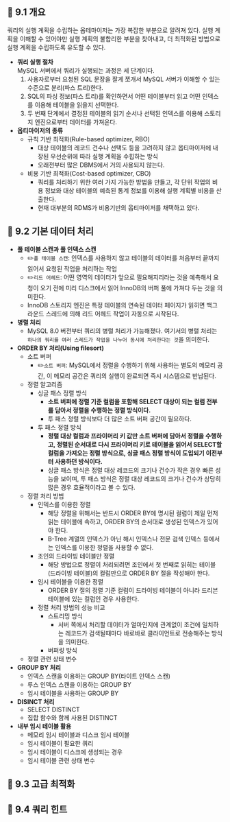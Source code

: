 ## 🦅 9.1 개요
쿼리의 실행 계획을 수립하는 옵테마이저는 가장 복잡한 부분으로 알려져 있다. 실행 계획을 이해할 수 있어야만 실행 계획의 불합리한 부분을 찾아내고, 더 최적화된 방법으로 실행 계획을 수립하도록 유도할 수 있다.
* **쿼리 실행 절차**   
  MySQL 서버에서 쿼리가 실행되는 과정은 세 단계이다.
  1. 사용자로부터 요청된 SQL 문장을 잘게 쪼개서 MySQL 서버가 이해할 수 있는 수준으로 분리(파스 트리)한다.
  2. SQL의 파싱 정보(파스 트리)를 확인하면서 어떤 테이블부터 읽고 어떤 인덱스를 이용해 테이블을 읽을지 선택한다.
  3. 두 번째 단계에서 결정된 테이블의 읽기 순서나 선택된 인덱스를 이용해 스토리지 엔진으로부터 데이터를 가져온다.
* **옵티마이저의 종류**
  * 규칙 기반 최적화(Rule-based optimizer, RBO)
    * 대상 테이블의 레코드 건수나 선택도 등을 고려하지 않고 옵티마이저에 내장된 우선순위에 따라 실행 계획을 수힙하는 방식
    * 오래전부터 많은 DBMS에서 거의 사용되지 않는다.
  * 비용 기반 최적화(Cost-based optimizer, CBO)
    * 쿼리를 처리하기 위한 여러 가지 가능한 방법을 만들고, 각 단위 작업의 비용 정보와 대상 테이블의 예측된 통계 정보를 이용해 실행 계획별 비용을 산출한다.
    * 현재 대부분의 RDMS가 비용기반의 옵티마이저를 채택하고 있다.
## 🦅 9.2 기본 데이터 처리
* **풀 테이블 스캔과 풀 인덱스 스캔**
  * ✏️`풀 테이블 스캔`: 인덱스를 사용하지 않고 테이블의 데이터를 처음부터 끝까지 읽어서 요청된 작업을 처리하는 작업
  * ✏️`리드 어헤드`: 어떤 영역의 데이터가 앞으로 필요해지리라는 것을 예측해서 요청이 오기 전에 미리 디스크에서 읽어 InnoDB의 버퍼 풀에 가져다 두는 것을 의미한다.
  * InnoDB 스토리지 엔진은 특정 테이블의 연속된 데이터 페이지가 읽히면 백그라운드 스레드에 의해 리드 어헤드 작업이 자동으로 시작된다.
* **병렬 처리**
  * MySQL 8.0 버전부터 쿼리의 병렬 처리가 가능해졌다. 여기서의 병렬 처리는 `하나의 쿼리를 여러 스레드가 작업을 나누어 동시에 처리한다는 것`을 의미한다.
* **ORDER BY 처리(Using filesort)**
  * 소트 버퍼
    * ✏️`소트 버퍼`: MySQL에서 정렬을 수행하기 위해 사용하는 별도의 메모리 공간, 이 메모리 공간은 쿼리의 실행이 완료되면 즉시 시스템으로 반납된다.
  * 정렬 알고리즘
    * 싱글 패스 정렬 방식
      * **소트 버퍼에 정렬 기준 컬럼을 포함해 SELECT 대상이 되는 컬럼 전부를 담아서 정렬을 수행하는 정렬 방식이다.**
      *  투 패스 정렬 방식보다 더 많은 소트 버퍼 공간이 필요하다.
    * 투 패스 정렬 방식
      * **정렬 대상 컬럼과 프라이머리 키 값만 소트 버퍼에 담아서 정렬을 수행하고, 정렬된 순서대로 다시 프라이머리 키로 테이블을 읽어서 SELECT할 컬럼을 가져오는 정렬 방식으로, 싱글 패스 정렬 방식이 도입되기 이전부터 사용하던 방식이다.**
      * 싱글 패스 방식은 정렬 대상 레코드의 크기나 건수가 작은 경우 빠른 성능을 보이며, 투 패스 방식은 정렬 대상 레코드의 크기나 건수가 상당히 많은 경우 효율적이라고 볼 수 있다.
  * 정렬 처리 방법
    * 인덱스를 이용한 정렬
      * 해당 정렬을 위해서는 반드시 ORDER BY에 명시된 컬럼이 제일 먼저 읽는 테이블에 속하고, ORDER BY의 순서대로 생성된 인덱스가 있어야 한다.
      * B-Tree 계열의 인덱스가 아닌 해시 인덱스나 전문 검색 인덱스 등에서는 인덱스를 이용한 정렬을 사용할 수 없다.
    * 조인의 드라이빙 테이블만 정렬
      * 해당 방법으로 정렬이 처리되려면 조인에서 첫 번째로 읽히는 테이블(드라이빙 테이블)의 컬럼만으로 ORDER BY 절을 작성해야 한다.
    * 임시 테이블을 이용한 정렬
      * ORDER BY 절의 정렬 기준 컬럼이 드라이빙 테이블이 아니라 드리븐 테이블에 있는 컬럼인 경우 사용한다.
    * 정렬 처리 방법의 성능 비교
      * 스트리밍 방식
        * 서버 쪽에서 처리할 데이터가 얼마인지에 관계없이 조건에 일치하는 레코드가 검색될때마다 바로바로 클라이언트로 전송해주는 방식을 의미한다.
      * 버퍼링 방식
  * 정렬 관련 상태 변수
* **GROUP BY 처리**
  * 인덱스 스캔을 이용하는 GROUP BY(타이트 인덱스 스캔)
  * 루스 인덱스 스캔을 이용하는 GROUP BY
  * 임시 테이블을 사용하는 GROUP BY
* **DISINCT 처리**
  * SELECT DISTINCT
  * 집합 함수와 함께 사용된 DISTINCT
* **내부 임시 테이블 활용**
  * 메모리 임시 테이블과 디스크 임시 테이블
  * 임시 테이블이 필요한 쿼리
  * 임시 테이블이 디스크에 생성되는 경우
  * 임시 테이블 관련 상태 변수

## 🦅 9.3 고급 최적화

## 🦅 9.4 쿼리 힌트
